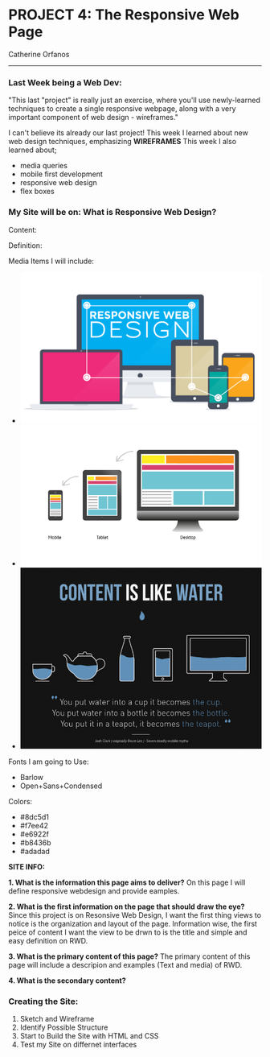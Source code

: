 
# **PROJECT 4: The Responsive Web Page**
Catherine Orfanos
___
### Last Week being a Web Dev:
"This last "project" is really just an exercise, where you'll use newly-learned techniques to create a single responsive webpage, along with a very important component of web design - wireframes."

I can't believe its already our last project! This week I learned about new web design techniques, emphasizing **WIREFRAMES**
This week I also learned about;
- media queries
- mobile first development
- responsive web design
- flex boxes

### My Site will be on: **What is Responsive Web Design?**
Content:

Definition:

Media Items I will include:
- ![Title Picture](./Images/title.png)
- ![Layout Example](./Images/layout.jpg)
- ![Quote](./Images/water.jpg)

Fonts I am going to Use:
- Barlow
- Open+Sans+Condensed

Colors:
- #8dc5d1
- #f7ee42
- #e6922f
- #b8436b
- #adadad

**SITE INFO:**

**1. What is the information this page aims to deliver?** On this page I will define responsive webdesign and provide eamples.

**2. What is the first information on the page that should draw the eye?** Since this project is on Resonsive Web Design, I want the first thing views to notice is the organization and layout of the page. Information wise, the first peice of content I want the view to be drwn to is the title and simple and easy definition on RWD.

**3. What is the primary content of this page?** The primary content of this page will include a descripion and examples (Text and media) of RWD.

**4. What is the secondary content?**

### Creating the Site:
1. Sketch and Wireframe
2. Identify Possible Structure
3. Start to Build the Site with HTML and CSS
4. Test my Site on differnet interfaces
